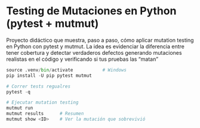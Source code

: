 # Testing de Mutaciones en Python (pytest + mutmut)
Proyecto didáctico que muestra, paso a paso, cómo aplicar mutation testing en Python con pytest y mutmut. La idea es evidenciar la diferencia entre tener cobertura y detectar verdaderos defectos generando mutaciones realistas en el código y verificando si tus pruebas las “matan”

```python -m venv .venv
source .venv/bin/activate           # Windows
pip install -U pip pytest mutmut

# Correr tests regualres
pytest -q

# Ejecutar mutation testing
mutmut run
mutmut results      # Resumen
mutmut show <ID>    # Ver la mutación que sobrevivió
```
